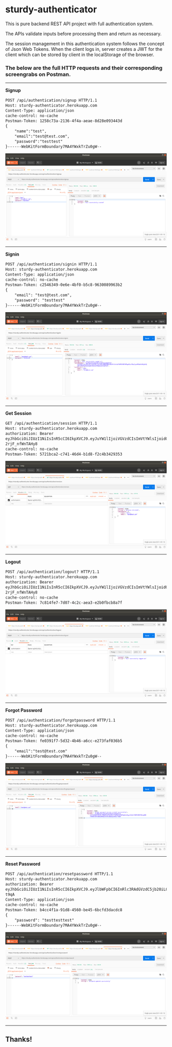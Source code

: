 # sturdy-authenticator

This is pure backend REST API project with full authentication system.  

The APIs validate inputs before processing them and return as necessary.  

The session management in this authentication system follows the concept of Json Web Tokens. When the client logs in, server creates a JWT for the client which can be stored by client in the localStorage of the browser.

### The below are the full HTTP requests and their corresponding screengrabs on Postman.

***
**Signup**  
```
POST /api/authentication/signup HTTP/1.1
Host: sturdy-authenticator.herokuapp.com
Content-Type: application/json
cache-control: no-cache
Postman-Token: 1258c73a-2136-4f4a-aeae-8d28e093443d
{
	"name":"test",
	"email":"test@test.com",
	"password":"testtest"
}------WebKitFormBoundary7MA4YWxkTrZu0gW--
```
![signup image](https://raw.githubusercontent.com/s-xync/sturdy-authenticator/master/showcase_images/1_signup_hrg.png)  
***
**Signin**  
```
POST /api/authentication/signin HTTP/1.1
Host: sturdy-authenticator.herokuapp.com
Content-Type: application/json
cache-control: no-cache
Postman-Token: c2546349-0e6e-4bf0-b5c8-9630089963b2
{
    "email": "test@test.com",
    "password": "testtest"
}------WebKitFormBoundary7MA4YWxkTrZu0gW--
```
![signin image](https://raw.githubusercontent.com/s-xync/sturdy-authenticator/master/showcase_images/2_signin_hrg.png)  
***
**Get Session**  
```
GET /api/authentication/session HTTP/1.1
Host: sturdy-authenticator.herokuapp.com
authorization: Bearer eyJhbGciOiJIUzI1NiIsInR5cCI6IkpXVCJ9.eyJuYW1lIjoiVGVzdCIsImVtYWlsIjoidGVzdEB0ZXN0LmNvbSIsImlhdCI6MTU1MDI3MDExMCwiZXhwIjoxNTUwMzU2NTEwfQ.ukc6K6t9L5bXBxFj1AfDEHkBpimq-2rjF_nfWnTAHy8
cache-control: no-cache
Postman-Token: 5721bca2-c741-46d4-b1d8-f2c4b3429353
```
![session image](https://raw.githubusercontent.com/s-xync/sturdy-authenticator/master/showcase_images/3_session_hrg.png)  
***
**Logout**  
```
POST /api/authentication/logout? HTTP/1.1
Host: sturdy-authenticator.herokuapp.com
authorization: Bearer eyJhbGciOiJIUzI1NiIsInR5cCI6IkpXVCJ9.eyJuYW1lIjoiVGVzdCIsImVtYWlsIjoidGVzdEB0ZXN0LmNvbSIsImlhdCI6MTU1MDI3MDExMCwiZXhwIjoxNTUwMzU2NTEwfQ.ukc6K6t9L5bXBxFj1AfDEHkBpimq-2rjF_nfWnTAHy8
cache-control: no-cache
Postman-Token: 7c814fe7-7d07-4c2c-aea3-e2b0fbcb8a7f

```
![signup image](https://raw.githubusercontent.com/s-xync/sturdy-authenticator/master/showcase_images/4_logout_hrg.png)  
***
**Forgot Password**  
```
POST /api/authentication/forgotpassword HTTP/1.1
Host: sturdy-authenticator.herokuapp.com
Content-Type: application/json
cache-control: no-cache
Postman-Token: fe0391f7-5d32-4b46-a6cc-e273faf036b5
{
	"email":"test@test.com"
}------WebKitFormBoundary7MA4YWxkTrZu0gW--
```
![signup image](https://raw.githubusercontent.com/s-xync/sturdy-authenticator/master/showcase_images/5_forgotpassword_hrg.png)  
***
**Reset Password**  
```
POST /api/authentication/resetpassword HTTP/1.1
Host: sturdy-authenticator.herokuapp.com
authorization: Bearer eyJhbGciOiJIUzI1NiIsInR5cCI6IkpXVCJ9.eyJlbWFpbCI6InRlc3RAdGVzdC5jb20iLCJpYXQiOjE1NTAyNzAzMjgsImV4cCI6MTU1MDI3MzkyOH0.7R9UWnvnDYCbbdyORAB2CXC4siS8acBLZtAcKJ-t9qA
Content-Type: application/json
cache-control: no-cache
Postman-Token: b4cc4f1a-91d8-4560-be45-6bcfd3dacdc8
{
    "password": "testtesttest"
}------WebKitFormBoundary7MA4YWxkTrZu0gW--
```
![signup image](https://raw.githubusercontent.com/s-xync/sturdy-authenticator/master/showcase_images/6_resetpassword_hrg.png)  
***

## Thanks!

